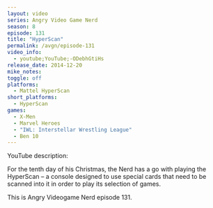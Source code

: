```yaml
---
layout: video
series: Angry Video Game Nerd
season: 8
episode: 131
title: "HyperScan"
permalink: /avgn/episode-131
video_info:
  - youtube;YouTube;-ODebhGtiHs
release_date: 2014-12-20
mike_notes:
toggle: off
platforms:
  - Mattel HyperScan
short_platforms:
  - HyperScan
games:
  - X-Men
  - Marvel Heroes
  - "IWL: Interstellar Wrestling League"
  - Ben 10
---
```


<p class="yt-description">YouTube description:</p>

For the tenth day of his Christmas, the Nerd has a go with playing the HyperScan – a console designed to use special cards that need to be scanned into it in order to play its selection of games.

This is Angry Videogame Nerd episode 131.
